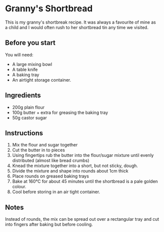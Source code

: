 # Granny's Shortbread

This is my granny's shortbreak recipe. It was always a favourite of mine as a child and I would often rush to her shortbread tin any time we visited.

## Before you start

You will need:
* A large mixing bowl
* A table knife
* A baking tray
* An airtight storage container.

## Ingredients

* 200g plain flour
* 100g butter + extra for greasing the baking tray
* 50g castor sugar

## Instructions

1. Mix the flour and sugar together
2. Cut the butter in to pieces
3. Using fingertips rub the butter into the flour/sugar mixture until evenly distributed (almost like bread crumbs)
4. Knead the mixture together into a short, but not sticky, dough.
5. Divide the mixture and shape into rounds about 1cm thick
6. Place rounds on greased baking trays
7. Bake at 160°C for about 45 minutes until the shortbread is a pale golden colour.
8. Cool before storing in an air tight container.

## Notes

Instead of rounds, the mix can be spread out over a rectangular tray and cut into fingers after baking but before cooling.
